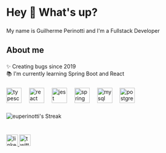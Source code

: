 <h1 align="left">Hey 👋 What's up?</h1>

###

<p align="left">My name is Guilherme Perinotti and I'm a Fullstack Developer</p>

###

<h2 align="left">About me</h2>

###

<p align="left">✨ Creating bugs since 2019<br>📚 I'm currently learning Spring Boot and React</p>

###

<div align="left">
  <img src="https://cdn.simpleicons.org/typescript/3178C6" height="40" alt="typescript logo"  />
  <img width="12" />
  <img src="https://cdn.simpleicons.org/react/61DAFB" height="40" alt="react logo"  />
  <img width="12" />
  <img src="https://cdn.simpleicons.org/jest/C21325" height="40" alt="jest logo"  />
  <img width="12" />
  <img src="https://cdn.simpleicons.org/spring/6DB33F" height="40" alt="spring logo"  />
  <img width="12" />
  <img src="https://cdn.simpleicons.org/mysql/4479A1" height="40" alt="mysql logo"  />
  <img width="12" />
  <img src="https://cdn.simpleicons.org/postgresql/4169E1" height="40" alt="postgresql logo"  />
</div>

###
![euperinotti's Streak](https://github-readme-streak-stats.herokuapp.com/?user=euperinotti&theme=tokyonight&hide_border=true)

###

<br clear="both">

<div align="left">
  <a href="https://www.linkedin.com/in/guilherme-perinotti/" target="_blank">
    <img src="https://img.shields.io/static/v1?message=LinkedIn&logo=linkedin&label=&color=0077B5&logoColor=white&labelColor=&style=flat" height="30" alt="linkedin logo"  />
  </a>
  <a href="https://twitter.com/euperinotti" target="_blank">
    <img src="https://img.shields.io/static/v1?message=Twitter&logo=twitter&label=&color=3ba8db&logoColor=white&labelColor=&style=flat" height="30" alt="twitter logo"  />
  </a>
</div>

###